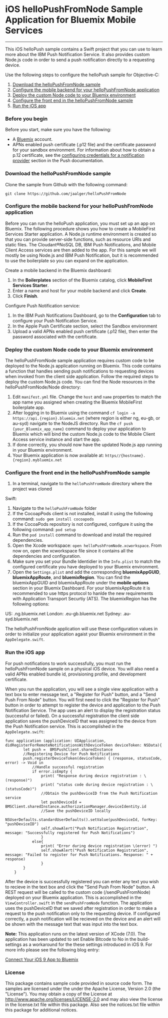 # iOS helloPushFromNode Sample Application for Bluemix Mobile Services
---
This iOS helloPush sample contains a Swift project that you can use to learn more about the IBM Push Notification Service. It also provides custom Node.js code in order to send a push notification directly to a requesting device.  

Use the following steps to configure the helloPush sample for Objective-C:

1. [Download the helloPushFromNode sample](#download-the-hellopushfromnode-sample)
2. [Configure the mobile backend for your helloPushFromNode application](#configure-the-mobile-backend-for-your-hellopushfromnode-application)
3. [Deploy the custom Node code to your Bluemix environment](#deploy-the-custom-node-code-to-your-bluemix-environment)
4. [Configure the front end in the helloPushFromNode sample](#configure-the-front-end-in-the-hellopushfromnode-sample)
5. [Run the iOS app](#run-the-ios-app)

### Before you begin
Before you start, make sure you have the following:

- A [Bluemix](http://bluemix.net) account.
- APNs enabled push certificate (.p12 file) and the certificate password for your sandbox environment. For information about how to obtain a p.12 certificate, see the [configuring credentials for a notification provider](https://www.ng.bluemix.net/docs/services/mobilepush/index.html#push_provider) section in the Push documentation.

### Download the helloPushFromNode sample
Clone the sample from Github with the following command:

```git clone https://github.com/jaalger/helloPushFromNode```

### Configure the mobile backend for your helloPushFromNode application
Before you can run the helloPush application, you must set up an app on Bluemix.  The following procedure shows you how to create a MobileFirst Services Starter application. A Node.js runtime environment is created so that you can provide server-side functions, such as resource URIs and static files. The Cloudant®NoSQL DB, IBM Push Notifications, and Mobile Client Access services are then added to the app. For this sample we will mostly be using Node.js and IBM Push Notification, but it is recommended to use the boilerplate so you can expand on the application.

Create a mobile backend in the  Bluemix dashboard:

1.	In the **Boilerplates** section of the Bluemix catalog, click **MobileFirst Services Starter**.
2.	Enter a name and host for your mobile backend and click **Create**.
3.	Click **Finish**.

Configure Push Notification service:

1.	In the IBM Push Notifications Dashboard, go to the **Configuration** tab to configure your Push Notification Service.  
2.  In the Apple Push Certificate section, select the Sandbox environment
3.  Upload a valid APNs enabled push certificate (.p12 file), then enter the password associated with the certificate.

### Deploy the custom Node code to your Bluemix environment
The helloPushFromNode sample application requires custom code to be deployed to the Node.js application running on Bluemix. This code contains a function that handles sending push notifications to requesting devices when invoked from the client side application.
Follow the required steps to deploy the custom Node.js code. You can find the Node resources in the helloPushFromNode/Node directory:
1. Edit `manifest.yml` file. Change the `host` and `name` properties to match the app name you assigned when creating the Bluemix MobileFirst boilerplate app. 
2. After logging in to Bluemix using the command `cf login -a https://api.{region}.bluemix.net` (where region is either ng, eu-gb, or au-syd) navigate to the NodeJS directory. Run the `cf push {your_Bluemix_app_name}` command to deploy your application to Bluemix which will bind the custom Node.js code to the Mobile Client Access service instance and start the app.
3. If done correctly, you should now have the updated Node.js app running in your Bluemix environment. 
4. Your Bluemix application is now available at: `https//{hostname}.{region}.mybluemix.net`

### Configure the front end in the helloPushFromNode sample
1. In a terminal, navigate to the `helloPushFromNode` directory where the project was cloned

Swift:

1. Navigate to the `helloPushFromNode` folder
2. If the CocoapPods client is not installed, install it using the following command: `sudo gem install cocoapods`
3. If the CocoaPods repository is not configured, configure it using the following command: `pod setup`
4. Run the `pod install` command to download and install the required dependencies.
5. Open the Xcode workspace: `open helloPushFromNode.xcworkspace`. From now on, open the xcworkspace file since it contains all the dependencies and configuration.
6. Make sure you set your Bundle Identidier in the `Info.plist` to match the configured certificate you have deployed to your Bluemix environment. 
7. Open the `Settings.plist` and add the corresponding **bluemixAppGUID**,
**bluemixAppRoute**, and **bluemixRegion**. You can find the bluemixAppGUID and bluemixAppRoute under the **mobile options** section in your Bluemix Dashboard. For your bluemixAppRoute it is recommended to use https protocol to hanlde the new requirements with Application Transport Securtiy (ATS). The bluemixRegion has the following options:

US: .ng.bluemix.net
London: .eu-gb.bluemix.net
Sydney: .au-syd.bluemix.net

The helloPushFromNode application will use these configuration values in order to initialize your application agaist your Bluemix environment in the `AppDelegate.swift`. 

### Run the iOS app
For push notifications to work successfully, you must run the helloPushFromNode sample on a physical iOS device. You will also need a valid APNs enabled bundle id, provisioning profile, and development certificate.

When you run the application, you will see a single view application with a text box to enter message text, a "Register for Push" button, and a "Send Push From Node" button. You will first need to click the "Register for Push" button in order to  attempt to register the device and application to the Push Notification Service. The app uses an alert to display the registration status (successful or failed). On a successful registration the client side application saves the pushDeviceID that was assigned to the device from the Push Notification service. This is accomplished in the `AppDelegate.swift`:

```obj-c
func application (application: UIApplication, didRegisterForRemoteNotificationsWithDeviceToken deviceToken: NSData){
        let push =  BMSPushClient.sharedInstance
        //Registering Device for Push Notifications
        push.registerDeviceToken(deviceToken) { (response, statusCode, error) -> Void in
            //Handle successful registration
            if error.isEmpty {
                print( "Response during device registration : \(response)")
                print( "status code during device registration : \(statusCode)")
                //Obtain the pushDeviceID from the Push Notification service
                let pushDeviceId = BMSClient.sharedInstance.authorizationManager.deviceIdentity.id
                //Save the pushDeviceID locally
                NSUserDefaults.standardUserDefaults().setValue(pushDeviceId, forKey: "pushDeviceID")
                self.showAlert("Push Notification Registration", message: "Successfully registered for Push Notifications")
                }
            else{
                print( "Error during device registration \(error) ")
                self.showAlert("Push Notification Registration", message: "Failed to register for Push Notifications. Response: " + response)
                }
        }
    }
  ```
  
After the device is successfully registered you can enter any text you wish to recieve in the text box and click the "Send Push From Node" button. A REST request will be called to the custom code (/sendPushFromNode) deployed on your Bluemix application. This is accomplished in the `ViewController.swift` in the `sendPushFromNode` function. The application uses the pushDeviceID that we saved after registration in order to make a request to the push notification only to the requesting device. If configured correctly, a push notification will be recieved on the device and an alert will be shown with the message text that was input into the text box. 


**Note:** This application runs on the latest version of XCode (7.0). The application has been updated to set Enable Bitcode to No in the build-settings as a workaround for the these settings introduced in iOS 9. For more info please see the following blog entry:

[Connect Your iOS 9 App to Bluemix](https://developer.ibm.com/bluemix/2015/09/16/connect-your-ios-9-app-to-bluemix/)

### License
This package contains sample code provided in source code form. The samples are licensed under the under the Apache License, Version 2.0 (the "License"). You may obtain a copy of the License at http://www.apache.org/licenses/LICENSE-2.0 and may also view the license in the license.txt file within this package. Also see the notices.txt file within this package for additional notices.
